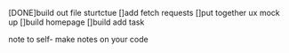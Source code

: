 [DONE]build out file sturtctue
[]add fetch requests
[]put together ux mock up
[]build homepage
[]build add task

note to self- make notes on your code
